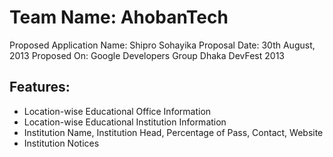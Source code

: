 Team Name: AhobanTech
===========
Proposed Application Name: Shipro Sohayika
Proposal Date: 30th August, 2013
Proposed On: Google Developers Group Dhaka DevFest 2013

Features:
----------
* Location-wise Educational Office Information
* Location-wise Educational Institution Information
* Institution Name, Institution Head, Percentage of  Pass, Contact, Website
* Institution Notices

